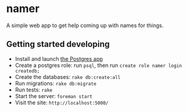 # namer

A simple web app to get help coming up with names for things.

## Getting started developing

  * Install and launch [the Postgres app](http://postgresapp.com)
  * Create a postgres role: run `psql`, then run `create role namer login createdb;`
  * Create the databases: `rake db:create:all`
  * Run migrations: `rake db:migrate`
  * Run tests: `rake`
  * Start the server: `foreman start`
  * Visit the site: `http://localhost:5000/`
